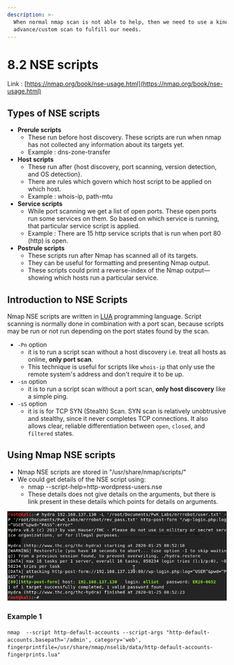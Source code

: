 ```yaml
---
description: >-
  When normal nmap scan is not able to help, then we need to use a kind of
  advance/custom scan to fulfill our needs.
---
```


# 8.2 NSE scripts

Link : [https://nmap.org/book/nse-usage.html](https://nmap.org/book/nse-usage.html)

## Types of NSE scripts

* **Prerule scripts**
  * These run before host discovery. These scripts are run when nmap has not collected any information about its targets yet.
  * Example : dns-zone-transfer
* **Host scripts**
  * These run after {host discovery, port scanning, version detection, and OS detection}.
  * There are rules which govern which host script to be applied on which host.
  * Example : whois-ip, path-mtu
* **Service scripts**
  * While port scanning we get a list of open ports. These open ports run some services on them. So based on which service is running, that particular service script is applied.
  * Example : There are 15 http service scripts that is run when port 80 \(http\) is open.
* **Postrule scripts**
  * These scripts run after Nmap has scanned all of its targets. 
  * They can be useful for formatting and presenting Nmap output.
  * These scripts could print a reverse-index of the Nmap output—showing which hosts run a particular service.

## Introduction to NSE Scripts

Nmap NSE scripts are written in [LUA](http://www.lua.org/) programming language. Script scanning is normally done in combination with a port scan, because scripts may be run or not run depending on the port states found by the scan.

* `-Pn` option
  * it is to run a script scan without a host discovery i.e. treat all hosts as online, **only port scan**.  
  * This technique is useful for scripts like `whois-ip` that only use the remote system's address and don't require it to be up.
* `-sn` option 
  * it is to run a script scan without a port scan, **only host discovery** like a simple ping. 
* `-sS` option 
  * it is is for TCP SYN \(Stealth\) Scan. SYN scan is relatively unobtrusive and stealthy, since it never completes TCP connections.  It also allows clear, reliable differentiation between `open`, `closed`, and `filtered` states.

## Using Nmap NSE scripts

* Nmap NSE scripts are stored in "/usr/share/nmap/scripts/"
* We could get details of the NSE script using:
  * nmap --script-help=http-wordpress-users.nse
  * These details does not give details on the arguments, but there is link present in these details which points for details on arguments.

![](../../../.gitbook/assets/image%20%2858%29.png)

### Example 1

`nmap  --script http-default-accounts --script-args "http-default-accounts.basepath='/admin', category='web', fingerprintfile=/usr/share/nmap/nselib/data/http-default-accounts-fingerprints.lua"`

